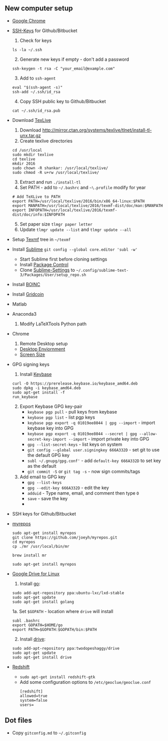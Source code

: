 ## New computer setup

* [Google Chrome](https://www.google.com/chrome/)
* [SSH-Keys](https://help.github.com/enterprise/11.10.340/user/articles/generating-ssh-keys/) for Github/Bitbucket
    1. Check for keys
    ~~~
    ls -la ~/.ssh
    ~~~
    2. Generate new keys if empty - don't add a password
    ~~~
    ssh-keygen -t rsa -C "your_email@example.com"
    ~~~
    3. Add to `ssh-agent`
    ~~~
    eval "$(ssh-agent -s)"
    ssh-add ~/.ssh/id_rsa
    ~~~
    4. Copy SSH public key to Github/Bitbucket
    ~~~
    cat ~/.ssh/id_rsa.pub
    ~~~
* Download [TexLive](https://www.tug.org/texlive/)
	1. Download http://mirror.ctan.org/systems/texlive/tlnet/install-tl-unx.tar.gz
	2. Create texlive directories
	~~~
	cd /usr/local
	sudo mkdir texlive
	cd texlive
	mkdir 2016
	sudo chown -R shankar: /usr/local/texlive/
	sudo chmod -R u+rw /usr/local/texlive/
	~~~
	3. Extract and run `./install-tl`
	4. Set PATH - add to `~/.bashrc` and `~\.profile` modify for year
	~~~
	# Add TeXLive to PATH
    export PATH=/usr/local/texlive/2016/bin/x86_64-linux:$PATH
    export MANPATH=/usr/local/texlive/2016/texmf-dist/doc/man:$MANPATH
    export INFOPATH=/usr/local/texlive/2016/texmf-dist/doc/info:$INFOPATH
	~~~
    5. Set paper size `tlmgr paper letter`
    6. Update `tlmgr update --list` and `tlmgr update --all`
* Setup [Texmf](https://github.com/skulumani/texmf) tree in `~/texmf`
* Install [Sublime](https://www.sublimetext.com/)
    `git config --global core.editor 'subl -w'`
	* Start Sublime first before cloning settings
	* Install [Package Control](https://packagecontrol.io/installation)
	* Clone [Sublime-Settings](https://github.com/skulumani/sublime_settings) to `~/.config/sublime-text-3/Packages/User/setup_repo.sh`
* Install [BOINC](https://boinc.berkeley.edu/)
* Install [Gridcoin](http://gridcoin.us/)
* Matlab
* Anaconda3
    1. Modify LaTeXTools Python path
* Chrome
    1. Remote Desktop setup
    * [Desktop Enviornment](https://support.google.com/chrome/answer/1649523?hl=en)
    * [Screen Size](https://productforums.google.com/forum/#!topic/chrome/8PMxG69VJ6o)
* GPG signing keys
    1. Install [Keybase](https://keybase.io/)
    ~~~
    curl -O https://prerelease.keybase.io/keybase_amd64.deb
    sudo dpkg -i keybase_amd64.deb
    sudo apt-get install -f
    run_keybase
    ~~~
    2. Export Keybase GPG key-pair
        * `keybase pgp pull` - pull keys from keybase
        * `keybase pgp list` - list pgp keys
        * `keybase pgp export -q 01019ee8044 | gpg --import` - import keybase key into GPG
        *  `keybase pgp export -q 01019ee8044 --secret | gpg --allow-secret-key-import --import` - import private key into GPG
        * `gpg --list-secret-keys` - list keys on system
        * `git config --global user.signingkey 666A332D` - set git to use the default GPG key
        * `subl ~/.gnupg/gpg.conf'` - add `default-key 666A332D` to set key as the default
        * `git commit -S` or `git tag -s` - now sign commits/tags
    3. Add email to GPG key
        * `gpg --list-keys`
        * `gpg --edit-key 666A332D` - edit the key
        * `adduid` - Type name, email, and comment then type `O`
        * `save` - save the key
        * 
* SSH keys for Github/Bitbucket
* [myrepos](https://myrepos.branchable.com)
    ~~~~
    sudo apt-get install myrepos
    git clone https://github.com/joeyh/myrepos.git
    cd myrepos
    cp ./mr /usr/local/bin/mr
    ~~~~

    `brew install mr`

    `sudo apt-get install myrepos`

* [Google Drive for Linux](https://github.com/odeke-em/drive)
    1. Install [go](https://github.com/golang/go/wiki/Ubuntu):
    ~~~
    sudo add-apt-repository ppa:ubuntu-lxc/lxd-stable
    sudo apt-get update
    sudo apt-get install golang
    ~~~
    1a. Set `$GOPATH` - location where `drive` will install
    ~~~
    subl .bashrc
    export GOPATH=$HOME/go
    export PATH=$GOPATH:$GOPATH/bin:$PATH 
    ~~~
    2. Install [drive](https://github.com/odeke-em/drive/blob/master/platform_packages.md): 
    ~~~
    sudo add-apt-repository ppa:twodopeshaggy/drive
    sudo apt-get update
    sudo apt-get install drive
    ~~~
* [Redshift](http://jonls.dk/redshift/)
  * `sudo apt-get install redshift-gtk`
  * Add some configuration options to `/etc/geoclue/geoclue.conf`
    ```
    [redshift]
    allowed=true
    system=false
    users=
    ```
## Dot files

* Copy `gitconfig.md` to `~/.gitconfig`



